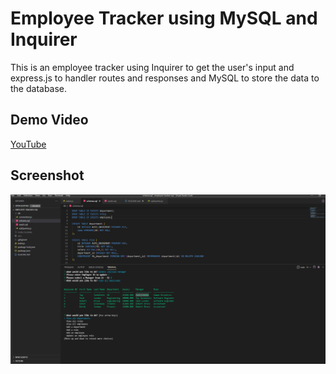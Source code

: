 # Employee Tracker using MySQL and Inquirer

This is an employee tracker using Inquirer to get the user's input and express.js to handler routes and responses and MySQL to store the data to the database.

## Demo Video

[YouTube](https://www.youtube.com/watch?v=0IUl4Hn_eoM)

## Screenshot

![Employee Tracker using SQL](./emptracker.PNG)
